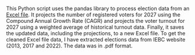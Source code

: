 This Python script uses the pandas library to process election data from an [Excel file](https://github.com/user-attachments/files/20140978/Voters.2013_22.xlsx). It projects the number of registered voters for 2027 using the Compound Annual Growth Rate (CAGR) and projects the voter turnout for 2027 using a weighted average of historical turnout data. Finally, it saves the updated data, including the projections, to a new Excel file. 
To get the cleaned Excel file data, I have extracted elections data from IEBC website (2013, 2017 and 2022). The data was in .pdf format.

